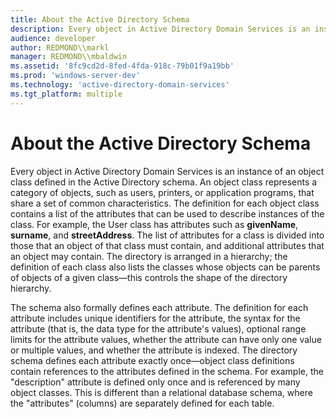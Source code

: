```yaml
---
title: About the Active Directory Schema
description: Every object in Active Directory Domain Services is an instance of an object class defined in the Active Directory schema.
audience: developer
author: REDMOND\\markl
manager: REDMOND\\mbaldwin
ms.assetid: '8fc9cd2d-8fed-4fda-918c-79b01f9a19bb'
ms.prod: 'windows-server-dev'
ms.technology: 'active-directory-domain-services'
ms.tgt_platform: multiple
---
```


# About the Active Directory Schema

Every object in Active Directory Domain Services is an instance of an object class defined in the Active Directory schema. An object class represents a category of objects, such as users, printers, or application programs, that share a set of common characteristics. The definition for each object class contains a list of the attributes that can be used to describe instances of the class. For example, the User class has attributes such as **givenName**, **surname**, and **streetAddress**. The list of attributes for a class is divided into those that an object of that class must contain, and additional attributes that an object may contain. The directory is arranged in a hierarchy; the definition of each class also lists the classes whose objects can be parents of objects of a given class—this controls the shape of the directory hierarchy.

The schema also formally defines each attribute. The definition for each attribute includes unique identifiers for the attribute, the syntax for the attribute (that is, the data type for the attribute's values), optional range limits for the attribute values, whether the attribute can have only one value or multiple values, and whether the attribute is indexed. The directory schema defines each attribute exactly once—object class definitions contain references to the attributes defined in the schema. For example, the "description" attribute is defined only once and is referenced by many object classes. This is different than a relational database schema, where the "attributes" (columns) are separately defined for each table.

 

 




